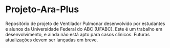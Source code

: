 # Projeto-Ara-Plus
Repositório de projeto de Ventilador Pulmonar desenvolvido por estudantes e alunos da Universidade Federal do ABC (UFABC). Este é um trabalho em desenvolvimento, e ainda não está apto para casos clínicos. Futuras atualizações devem ser lançadas em breve.
